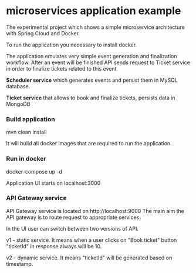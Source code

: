 # microservices application example

The experimental project which shows a simple microservice architecture with Spring Cloud and Docker. 

To run the application you necessary to install docker.

The application emulates very simple event generation and finalization workflow. After an event will be finished API sends
request to Ticket service in order to finalize tickets related to this event.

**Scheduler service** which generates events and persist them in MySQL database.

**Ticket service** that allows to book and finalize tickets, persists data in MongoDB 

### Build application
mvn clean install

It will build all docker images that are required to run the application.

### Run in docker

docker-compose up -d

Application UI starts on localhost:3000

### API Gateway service
API Gateway service is located on http://localhost:9000 
The main aim the API gateway is to route request to appropriate services.

In the UI user can switch between two versions of API.

v1 - static service. It means when a user clicks on "Book ticket" button "ticketId" in response always will be 10.

v2 - dynamic service. It means "ticketId" will be generated based on timestamp.  
 
